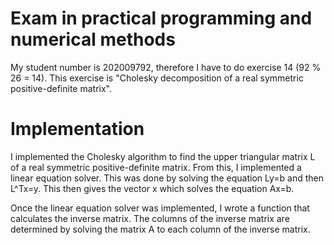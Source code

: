 # Exam in practical programming and numerical methods

My student number is 202009792, therefore I have to do exercise 14 (92 % 26 = 14). This exercise is "Cholesky decomposition of a real symmetric positive-definite matrix".

# Implementation

I implemented the Cholesky algorithm to find the upper triangular matrix L of a real symmetric positive-definite matrix. From this, I implemented a linear equation solver. This was done by solving the equation Ly=b and then L^Tx=y. This then gives the vector x which solves the equation Ax=b.

Once the linear equation solver was implemented, I wrote a function that calculates the inverse matrix. The columns of the inverse matrix are determined by solving the matrix A to each column of the inverse matrix.
